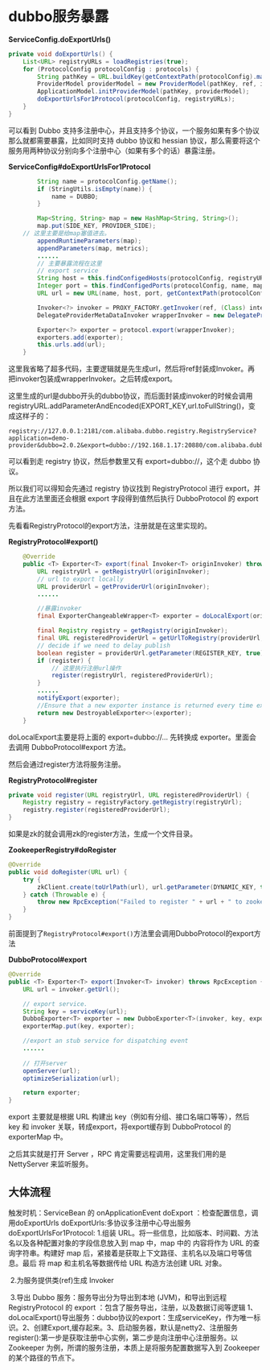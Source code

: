 # dubbo服务暴露

**ServiceConfig.doExportUrls()**

```java
private void doExportUrls() {
    List<URL> registryURLs = loadRegistries(true);
    for (ProtocolConfig protocolConfig : protocols) {
        String pathKey = URL.buildKey(getContextPath(protocolConfig).map(p -> p + "/" + path).orElse(path), group, version);
        ProviderModel providerModel = new ProviderModel(pathKey, ref, interfaceClass);
        ApplicationModel.initProviderModel(pathKey, providerModel);
        doExportUrlsFor1Protocol(protocolConfig, registryURLs);
    }
}
```

可以看到 Dubbo 支持多注册中心，并且支持多个协议，一个服务如果有多个协议那么就都需要暴露，比如同时支持 dubbo 协议和 hessian 协议，那么需要将这个服务用两种协议分别向多个注册中心（如果有多个的话）暴露注册。

**ServiceConfig#doExportUrlsFor1Protocol**

```java
        String name = protocolConfig.getName();
        if (StringUtils.isEmpty(name)) {
            name = DUBBO;
        }

        Map<String, String> map = new HashMap<String, String>();
        map.put(SIDE_KEY, PROVIDER_SIDE);
	// 这里主要是给map塞值进去。
        appendRuntimeParameters(map);
        appendParameters(map, metrics);
		......
		// 主要暴露流程在这里
        // export service
        String host = this.findConfigedHosts(protocolConfig, registryURLs, map);
        Integer port = this.findConfigedPorts(protocolConfig, name, map);
        URL url = new URL(name, host, port, getContextPath(protocolConfig).map(p -> p + "/" + path).orElse(path), map);

        Invoker<?> invoker = PROXY_FACTORY.getInvoker(ref, (Class) interfaceClass, registryURL.addParameterAndEncoded(EXPORT_KEY,url.toFullString()));
        DelegateProviderMetaDataInvoker wrapperInvoker = new DelegateProviderMetaDataInvoker(invoker, this);

        Exporter<?> exporter = protocol.export(wrapperInvoker);
        exporters.add(exporter);
        this.urls.add(url);
    }
```

这里我省略了超多代码，主要逻辑就是先生成url，然后将ref封装成Invoker。再把invoker包装成wrapperInvoker。之后转成export。

这里生成的url是dubbo开头的dubbo协议，而后面封装成invoker的时候会调用registryURL.addParameterAndEncoded(EXPORT_KEY,url.toFullString()，变成这样子的：

```
registry://127.0.0.1:2181/com.alibaba.dubbo.registry.RegistryService?application=demo-provider&dubbo=2.0.2&export=dubbo://192.168.1.17:20880/com.alibaba.dubbo.demo.DemoService....
```

可以看到走 registry 协议，然后参数里又有 export=dubbo://，这个走 dubbo 协议。

所以我们可以得知会先通过 registry 协议找到  RegistryProtocol 进行 export，并且在此方法里面还会根据 export 字段得到值然后执行 DubboProtocol 的 export 方法。

先看看RegistryProtocol的export方法，注册就是在这里实现的。

**RegistryProtocol#export()**

```java
    @Override
    public <T> Exporter<T> export(final Invoker<T> originInvoker) throws RpcException {
        URL registryUrl = getRegistryUrl(originInvoker);
        // url to export locally
        URL providerUrl = getProviderUrl(originInvoker);
		......

        //暴露invoker 
        final ExporterChangeableWrapper<T> exporter = doLocalExport(originInvoker, providerUrl);

        final Registry registry = getRegistry(originInvoker);
        final URL registeredProviderUrl = getUrlToRegistry(providerUrl, registryUrl);
        // decide if we need to delay publish
        boolean register = providerUrl.getParameter(REGISTER_KEY, true);
        if (register) {
            // 这里执行注册url操作
            register(registryUrl, registeredProviderUrl);
        }
		......
        notifyExport(exporter);
        //Ensure that a new exporter instance is returned every time export
        return new DestroyableExporter<>(exporter);
    }
```

doLocalExport主要是将上面的 export=dubbo://... 先转换成 exporter。里面会去调用 DubboProtocol#export 方法。

然后会通过register方法将服务注册。

**RegistryProtocol#register**

```java
private void register(URL registryUrl, URL registeredProviderUrl) {
    Registry registry = registryFactory.getRegistry(registryUrl);
    registry.register(registeredProviderUrl);
}
```

如果是zk的就会调用zk的register方法，生成一个文件目录。

**ZookeeperRegistry#doRegister**

```java
@Override
public void doRegister(URL url) {
    try {
        zkClient.create(toUrlPath(url), url.getParameter(DYNAMIC_KEY, true));
    } catch (Throwable e) {
        throw new RpcException("Failed to register " + url + " to zookeeper " + getUrl() + ", cause: " + e.getMessage(), e);
    }
}
```

前面提到了`RegistryProtocol#export()`方法里会调用DubboProtocol的export方法

**DubboProtocol#export**

```java
@Override
public <T> Exporter<T> export(Invoker<T> invoker) throws RpcException {
    URL url = invoker.getUrl();

    // export service.
    String key = serviceKey(url);
    DubboExporter<T> exporter = new DubboExporter<T>(invoker, key, exporterMap);
    exporterMap.put(key, exporter);

    //export an stub service for dispatching event
	......
	
    // 打开server
    openServer(url);
    optimizeSerialization(url);

    return exporter;
}
```

 export 主要就是根据 URL 构建出 key（例如有分组、接口名端口等等），然后 key 和 invoker 关联，转成export，将export缓存到 DubboProtocol 的 exporterMap 中。

之后其实就是打开 Server ，RPC 肯定需要远程调用，这里我们用的是 NettyServer 来监听服务。

## 大体流程

触发时机：ServiceBean 的 onApplicationEvent
doExport ：检查配置信息，调用doExportUrls
doExportUrls:多协议多注册中心导出服务
doExportUrlsFor1Protocol: 
	1.组装 URL。将一些信息，比如版本、时间戳、方法名以及各种配置对象的字段信息放入到 map 中，map 中的	内容将作为 URL 的查询字符串。构建好 map 后，紧接着是获取上下文路径、主机名以及端口号等信息。最后	将 map 和主机名等数据传给 URL 构造方法创建 URL 对象。

​	2.为服务提供类(ref)生成 Invoker

​	3.导出 Dubbo 服务：服务导出分为导出到本地 (JVM)，和导出到远程
RegistryProtocol 的 export ：包含了服务导出，注册，以及数据订阅等逻辑
​	1、doLocalExport()导出服务：dubbo协议的export：生成serviceKey，作为唯一标识。2、创建Export,缓存起来。3、启动服务器，默认是netty
​	2、注册服务register():第一步是获取注册中心实例，第二步是向注册中心注册服务。
​		以 Zookeeper 为例，所谓的服务注册，本质上是将服务配置数据写入到 Zookeeper 的某个路径的节点下。

